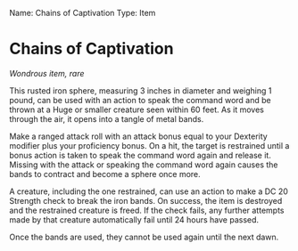 Name: Chains of Captivation
Type: Item

# Chains of Captivation
_Wondrous item, rare_

This rusted iron sphere, measuring 3 inches in diameter and weighing 1 pound, can be used with an action to speak the command word and be thrown at a Huge or smaller creature seen within 60 feet. As it moves through the air, it opens into a tangle of metal bands.

Make a ranged attack roll with an attack bonus equal to your Dexterity modifier plus your proficiency bonus. On a hit, the target is restrained until a bonus action is taken to speak the command word again and release it. Missing with the attack or speaking the command word again causes the bands to contract and become a sphere once more.

A creature, including the one restrained, can use an action to make a DC 20 Strength check to break the iron bands. On success, the item is destroyed and the restrained creature is freed. If the check fails, any further attempts made by that creature automatically fail until 24 hours have passed.

Once the bands are used, they cannot be used again until the next dawn.